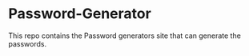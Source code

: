 # Password-Generator
This repo contains the Password generators site that can generate the passwords.
